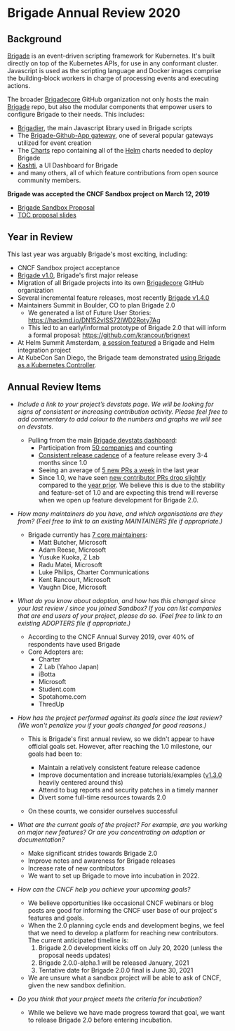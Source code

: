 # Brigade Annual Review 2020

## Background

[Brigade](https://brigade.sh) is an event-driven scripting framework for Kubernetes.  It's built directly on top of the Kubernetes APIs, for use in any conformant cluster.  Javascript is used as the scripting language and Docker images comprise the building-block workers in charge of processing events and executing actions.

The broader [Brigadecore](https://github.com/brigadecore) GitHub organization not only hosts the main [Brigade](https://github.com/brigadecore/brigade) repo, but also the modular components that empower users to configure Brigade to their needs.  This includes:

- [Brigadier](https://github.com/brigadecore/brigadier), the main Javascript library used in Brigade scripts
- The [Brigade-Github-App gateway](https://github.com/brigadecore/brigade-github-app), one of several popular gateways utilized for event creation
- The [Charts](https://github.com/brigadecore/charts) repo containing all of the [Helm](https://helm.sh) charts needed to deploy Brigade
- [Kashti](https://brigadecore/kashti), a UI Dashboard for Brigade
- and many others, all of which feature contributions from open source community members.

**Brigade was accepted the CNCF Sandbox project on March 12, 2019**
- [Brigade Sandbox Proposal](https://github.com/cncf/toc/blob/master/proposals/sandbox/brigade.adoc)
- [TOC proposal slides](https://docs.google.com/presentation/d/1K2mI6CCsCLNl4pK4IL80jekq0-DBgcbWW8iPhOsSXaM/edit#slide=id.g5207231d02_0_0)

## Year in Review

This last year was arguably Brigade's most exciting, including:
- CNCF Sandbox project acceptance
- [Brigade v1.0](https://cloudblogs.microsoft.com/opensource/2019/03/28/announcing-brigade-1-0-new-kind-of-distributed-application/), Brigade's first major release 
- Migration of all Brigade projects into its own [Brigadecore](https://github.com/brigadecore) GitHub organization
- Several incremental feature releases, most recently [Brigade v1.4.0](https://github.com/brigadecore/brigade/releases/tag/v1.4.0)
- Maintainers Summit in Boulder, CO to plan Brigade 2.0 
    - We generated a list of Future User Stories: https://hackmd.io/DN152vISS72IWD2Roty7Ag
    - This led to an early/informal prototype of Brigade 2.0 that will inform a formal proposal: https://github.com/krancour/brignext
- At Helm Summit Amsterdam, [a session featured](https://helmsummit2019.sched.com/event/S8tc/ship-it-faster-safer-cheaper-state-of-the-art-of-gitops-with-helm-yusuke-kuoka-z-lab-corporation) a Brigade and Helm integration project
- At KubeCon San Diego, the Brigade team demonstrated [using Brigade as a Kubernetes Controller](https://github.com/brigadecore/buck).


## Annual Review Items

- *Include a link to your project’s devstats page. We will be looking for signs of consistent or increasing contribution activity. Please feel free to add commentary to add colour to the numbers and graphs we will see on devstats.*
  - Pulling frrom the main [Brigade devstats dashboard](https://brigade.devstats.cncf.io/d/8/dashboards?orgId=1&refresh=15m):
    - Participation from [50 companies](https://brigade.devstats.cncf.io/d/5/companies-table?orgId=1) and counting
    - [Consistent release cadence](https://brigade.devstats.cncf.io/d/47/github-events?orgId=1&from=1553666400000&to=now) of a feature release every 3-4 months since 1.0
    - Seeing an average of [5 new PRs a week](https://brigade.devstats.cncf.io/d/15/new-prs-in-repository-groups?orgId=1&from=1553666400000&to=now) in the last year
    - Since 1.0, we have seen [new contributor PRs drop slightly](https://brigade.devstats.cncf.io/d/52/new-contributors-table?orgId=1&from=now-1y&to=now) compared to the [year prior](https://brigade.devstats.cncf.io/d/52/new-contributors-table?orgId=1&from=1522130400000&to=1553666400000). We believe this is due to the stability and feature-set of 1.0 and are expecting this trend will reverse when we open up feature development for Brigade 2.0. 


- *How many maintainers do you have, and which organisations are they from? (Feel free to link to an existing MAINTAINERS file if appropriate.)*
    - Brigade currently has [7 core maintainers](https://github.com/brigadecore/brigade/blob/master/CODEOWNERS#L4):
        - Matt Butcher, Microsoft
        - Adam Reese, Microsoft
        - Yusuke Kuoka, Z Lab
        - Radu Matei, Microsoft
        - Luke Philips, Charter Communications
        - Kent Rancourt, Microsoft
        - Vaughn Dice, Microsoft

- *What do you know about adoption, and how has this changed since your last review / since you joined Sandbox? If you can list companies that are end users of your project, please do so. (Feel free to link to an existing ADOPTERS file if appropriate.)*
    - According to the CNCF Annual Survey 2019, over 40% of respondents have used Brigade
    - Core Adopters are:
        - Charter
        - Z Lab (Yahoo Japan)
        - iBotta
        - Microsoft
        - Student.com
        - Spotahome.com
        - ThredUp

- *How has the project performed against its goals since the last review? (We won't penalize you if your goals changed for good reasons.)*
    - This is Brigade's first annual review, so we didn't appear to have official goals set.  However, after reaching the 1.0 milestone, our goals had been to:
        - Maintain a relatively consistent feature release cadence
        - Improve documentation and increase tutorials/examples ([v1.3.0](https://github.com/brigadecore/brigade/releases/tag/v1.3.0) heavily centered around this)
        - Attend to bug reports and security patches in a timely manner 
        - Divert some full-time resources towards 2.0

    - On these counts, we consider ourselves successful

- *What are the current goals of the project? For example, are you working on major new features? Or are you concentrating on adoption or documentation?*
  - Make significant strides towards Brigade 2.0
  - Improve notes and awareness for Brigade releases
  - Increase rate of new contributors
  - We want to set up Brigade to move into incubation in 2022.

- *How can the CNCF help you achieve your upcoming goals?*
    - We believe opportunities like occasional CNCF webinars or blog posts are good for informing the CNCF user base of our project's features and goals.
    - When the 2.0 planning cycle ends and development begins, we feel that we need to develop a platform for reaching new contributors. The current anticipated timeline is:
      1. Brigade 2.0 development kicks off on July 20, 2020 (unless the proposal needs updates)
      2. Brigade 2.0.0-alpha.1 will be released January, 2021
      3. Tentative date for Brigade 2.0.0 final is June 30, 2021
    - We are unsure what a sandbox project will be able to ask of CNCF, given the new sandbox definition.

- *Do you think that your project meets the criteria for incubation?*
    - While we believe we have made progress toward that goal, we want to release Brigade 2.0 before entering incubation.